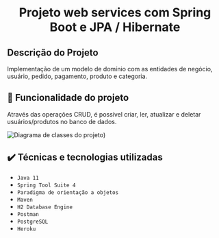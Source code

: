 <h1 align="center"> Projeto web services com Spring Boot e JPA / Hibernate </h1>

## Descrição do Projeto
Implementação de um modelo de domínio com as entidades de negócio, usuário, pedido, pagamento, produto e categoria.

## :hammer: Funcionalidade do projeto

Através das operações CRUD, é possível criar, ler, atualizar e deletar usuários/produtos no banco de dados.

![Diagrama de classes do projeto](https://i.imgur.com/pF5CbBB.jpg))

## ✔️ Técnicas e tecnologias utilizadas

- ``Java 11``
- ``Spring Tool Suite 4``
- ``Paradigma de orientação a objetos``
- ``Maven``
- ``H2 Database Engine``
- ``Postman``
- ``PostgreSQL``
- ``Heroku``
